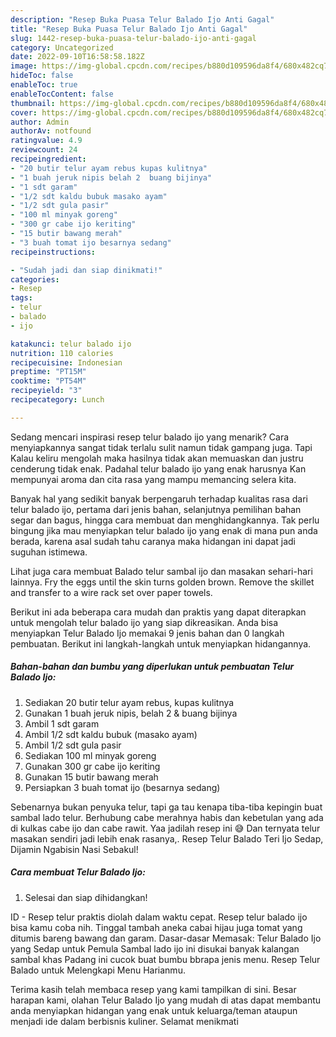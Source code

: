 ```yaml
---
description: "Resep Buka Puasa Telur Balado Ijo Anti Gagal"
title: "Resep Buka Puasa Telur Balado Ijo Anti Gagal"
slug: 1442-resep-buka-puasa-telur-balado-ijo-anti-gagal
category: Uncategorized
date: 2022-09-10T16:58:58.182Z
image: https://img-global.cpcdn.com/recipes/b880d109596da8f4/680x482cq70/telur-balado-ijo-foto-resep-utama.jpg
hideToc: false
enableToc: true
enableTocContent: false
thumbnail: https://img-global.cpcdn.com/recipes/b880d109596da8f4/680x482cq70/telur-balado-ijo-foto-resep-utama.jpg
cover: https://img-global.cpcdn.com/recipes/b880d109596da8f4/680x482cq70/telur-balado-ijo-foto-resep-utama.jpg
author: Admin
authorAv: notfound
ratingvalue: 4.9
reviewcount: 24
recipeingredient:
- "20 butir telur ayam rebus kupas kulitnya"
- "1 buah jeruk nipis belah 2  buang bijinya"
- "1 sdt garam"
- "1/2 sdt kaldu bubuk masako ayam"
- "1/2 sdt gula pasir"
- "100 ml minyak goreng"
- "300 gr cabe ijo keriting"
- "15 butir bawang merah"
- "3 buah tomat ijo besarnya sedang"
recipeinstructions:

- "Sudah jadi dan siap dinikmati!"
categories:
- Resep
tags:
- telur
- balado
- ijo

katakunci: telur balado ijo 
nutrition: 110 calories
recipecuisine: Indonesian
preptime: "PT15M"
cooktime: "PT54M"
recipeyield: "3"
recipecategory: Lunch

---
```



Sedang mencari inspirasi resep telur balado ijo yang menarik? Cara menyiapkannya sangat tidak terlalu sulit namun tidak gampang juga. Tapi Kalau keliru mengolah maka hasilnya tidak akan memuaskan dan justru cenderung tidak enak. Padahal telur balado ijo yang enak harusnya Kan mempunyai aroma dan cita rasa yang mampu memancing selera kita.


Banyak hal yang sedikit banyak berpengaruh terhadap kualitas rasa dari telur balado ijo, pertama dari jenis bahan, selanjutnya pemilihan bahan segar dan bagus, hingga cara membuat dan menghidangkannya. Tak perlu bingung jika mau menyiapkan telur balado ijo yang enak di mana pun anda berada, karena asal sudah tahu caranya maka hidangan ini dapat jadi suguhan istimewa.

Lihat juga cara membuat Balado telur sambal ijo dan masakan sehari-hari lainnya. Fry the eggs until the skin turns golden brown. Remove the skillet and transfer to a wire rack set over paper towels.


Berikut ini ada beberapa cara mudah dan praktis yang dapat diterapkan untuk mengolah telur balado ijo yang siap dikreasikan. Anda bisa menyiapkan Telur Balado Ijo memakai 9 jenis bahan dan 0 langkah pembuatan. Berikut ini langkah-langkah untuk menyiapkan hidangannya.

<!--inarticleads1-->

##### Bahan-bahan dan bumbu yang diperlukan untuk pembuatan Telur Balado Ijo:

1. Sediakan 20 butir telur ayam rebus, kupas kulitnya
1. Gunakan 1 buah jeruk nipis, belah 2 &amp; buang bijinya
1. Ambil 1 sdt garam
1. Ambil 1/2 sdt kaldu bubuk (masako ayam)
1. Ambil 1/2 sdt gula pasir
1. Sediakan 100 ml minyak goreng
1. Gunakan 300 gr cabe ijo keriting
1. Gunakan 15 butir bawang merah
1. Persiapkan 3 buah tomat ijo (besarnya sedang)


Sebenarnya bukan penyuka telur, tapi ga tau kenapa tiba-tiba kepingin buat sambal lado telur. Berhubung cabe merahnya habis dan kebetulan yang ada di kulkas cabe ijo dan cabe rawit. Yaa jadilah resep ini 😅 Dan ternyata telur masakan sendiri jadi lebih enak rasanya,. Resep Telur Balado Teri Ijo Sedap, Dijamin Ngabisin Nasi Sebakul! 

<!--inarticleads2-->

##### Cara membuat Telur Balado Ijo:


1. Selesai dan siap dihidangkan!

ID - Resep telur praktis diolah dalam waktu cepat. Resep telur balado ijo bisa kamu coba nih. Tinggal tambah aneka cabai hijau juga tomat yang ditumis bareng bawang dan garam. Dasar-dasar Memasak: Telur Balado Ijo yang Sedap untuk Pemula Sambal lado ijo ini disukai banyak kalangan sambal khas Padang ini cucok buat bumbu bbrapa jenis menu. Resep Telur Balado untuk Melengkapi Menu Harianmu. 

Terima kasih telah membaca resep yang kami tampilkan di sini. Besar harapan kami, olahan Telur Balado Ijo yang mudah di atas dapat membantu anda menyiapkan hidangan yang enak untuk keluarga/teman ataupun menjadi ide dalam berbisnis kuliner. Selamat menikmati
